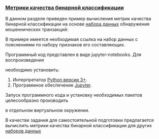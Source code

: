 ### <u>Метрики качества бинарной классификации</u>



В данном разделе приведен пример вычисления метрик качества бинарной классификации на основе [набора данных](/Practice/datasets/ml-intro-master/datasets/data_banknote_authentication.txt) обнаружения мошеннических транзакций:

В примере имеется необходимая ссылка на набор данных с пояснениями по набору признаков его составляющих.



Программный код представлен в виде jupyter-notebooks. Для воспроизведения

необходимо установить:

1. Интерпретатор [Python версии 3+](https://www.python.org/).
2. Программное обеспечение [Jupyter](https://jupyter.org/).

Запуск программного кода и установку необходимых пакетов целесообразно производить 

в отдельном виртуальном окружении.



В качестве задания для самостоятельной подготовки предлагается вычислить метрики качества бинарной классификации для других [наборов данных](Practice/datasets/ml-intro-master/datasets/)